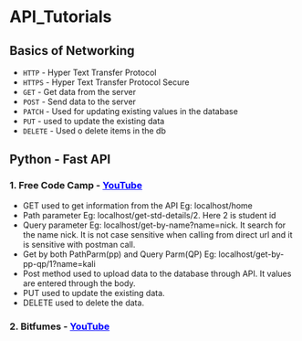 # **API_Tutorials**
## **Basics of Networking**
- `HTTP` - Hyper Text Transfer Protocol
- `HTTPS` - Hyper Text Transfer Protocol Secure
- `GET` - Get data from the server
- `POST` - Send data to the server
- `PATCH` - Used for updating existing values in the database
- `PUT` - used to update the existing data
- `DELETE` - Used o delete items in the db
## **Python - Fast API** 
### 1. Free Code Camp - <a style="color:blue;" href="https://youtu.be/tLKKmouUams" target="_blank">YouTube</a>
- GET used to get information from the API Eg: localhost/home
- Path parameter Eg: localhost/get-std-details/2. Here 2 is student id
- Query parameter Eg: localhost/get-by-name?name=nick. It search for the name nick. It is not case sensitive when calling from direct url and it is sensitive with postman call.
- Get by both PathParm(pp) and Query Parm(QP) Eg: localhost/get-by-pp-qp/1?name=kali
- Post method used to upload data to the database through API. It values are entered through the body.
- PUT used to update the existing data.
- DELETE used to delete the data.

### 2. Bitfumes - <a style="color:blue;" href="[https://youtu.be/tLKKmouUams](https://youtu.be/7t2alSnE2-I)" target="_blank">YouTube</a>
